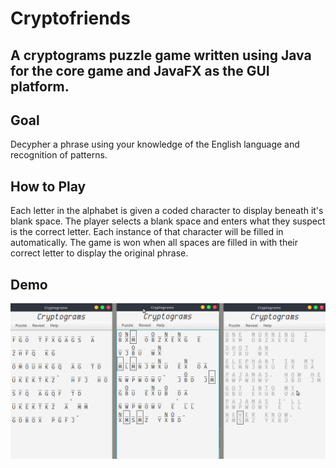 # Cryptofriends
## A cryptograms puzzle game written using Java for the core game and JavaFX as the GUI platform.

## Goal
Decypher a phrase using your knowledge of the English language and recognition of patterns.

## How to Play
Each letter in the alphabet is given a coded character to display beneath it's blank space. The player selects a blank space and enters what they suspect is the correct letter. Each instance of that character will be filled in automatically. The game is won when all spaces are filled in with their correct letter to display the original phrase.

## Demo
![Groucho Marx Quote](/GrouchoQuote.png?raw=true "Solving Groucho Marx Quote")
